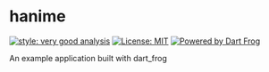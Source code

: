 # hanime

[![style: very good analysis][very_good_analysis_badge]][very_good_analysis_link]
[![License: MIT][license_badge]][license_link]
[![Powered by Dart Frog](https://img.shields.io/endpoint?url=https://tinyurl.com/dartfrog-badge)](https://dartfrog.vgv.dev)

An example application built with dart_frog

[license_badge]: https://img.shields.io/badge/license-MIT-blue.svg
[license_link]: https://opensource.org/licenses/MIT
[very_good_analysis_badge]: https://img.shields.io/badge/style-very_good_analysis-B22C89.svg
[very_good_analysis_link]: https://pub.dev/packages/very_good_analysis